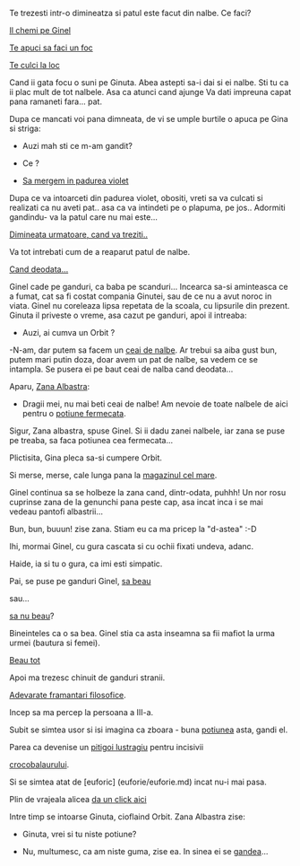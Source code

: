 Te trezesti intr-o dimineatza si patul este facut din nalbe. 
Ce faci?

[Il chemi pe Ginel](Ginel/ginel.md)

[Te apuci sa faci un foc](foc/faci-foc.md)

[Te culci la loc](somn/somn.md)

Cand ii gata focu o suni pe Ginuta. Abea astepti sa-i dai si ei nalbe.
Sti tu ca ii plac mult de tot nalbele. Asa ca atunci cand ajunge
Va dati impreuna capat pana ramaneti fara... pat.

Dupa ce mancati voi pana dimneata, de vi se umple burtile o apuca pe Gina si striga:

- Auzi mah sti ce m-am gandit?

- Ce ?
- [Sa mergem in padurea violet](padurea_violet/padurea_violet.md)

Dupa ce va intoarceti din padurea violet, obositi, vreti sa va culcati si realizati
ca nu aveti pat.. asa ca va intindeti pe o plapuma, pe jos.. Adormiti gandindu- va
la patul care nu mai este...

[Dimineata urmatoare, cand va treziti..](ziua_urmatoare/ziua_urmatoare.md)

Va tot intrebati cum de a reaparut patul de nalbe.

[Cand deodata...](Ginel/ginel.md)

Ginel cade pe ganduri, ca baba pe scanduri... Incearca sa-si aminteasca ce a fumat, 
cat sa fi costat compania Ginutei, sau de ce nu a avut noroc in viata.
Ginel nu coreleaza lipsa repetata de la scoala, cu lipsurile din prezent.
Ginuta il priveste o vreme, asa cazut pe ganduri, apoi il intreaba:
 - Auzi, ai cumva un Orbit ?

-N-am, dar putem sa facem un [ceai de nalbe](ceai_de_nalbe/ceai_de_nalbe.md). Ar trebui sa 
aiba gust bun, putem mari putin doza, doar avem un pat de nalbe, sa vedem ce se intampla. 
Se pusera ei pe baut ceai de nalba cand deodata... 

Aparu, [Zana Albastra](zana_albastra/cum_arata_zana.md):

- Dragii mei, nu mai beti ceai de nalbe! Am nevoie de toate nalbele de 
aici pentru o [potiune fermecata](potiune_fermecata/potiune.md).

Sigur, Zana albastra, spuse Ginel.
Si ii dadu zanei nalbele, iar zana se puse pe treaba, sa faca potiunea cea fermecata...

Plictisita, Gina pleca sa-si cumpere Orbit.

Si merse, merse, cale lunga pana la [magazinul cel mare](magazin/oferta-speciala.md).

Ginel continua sa se holbeze la zana cand, dintr-odata, puhhh! Un nor rosu
cuprinse zana de la genunchi pana peste cap, asa incat inca i se mai vedeau
pantofi albastrii...

Bun, bun, buuun! zise zana. Stiam eu ca ma pricep la "d-astea" :-D

Ihi, mormai Ginel, cu gura cascata si cu ochii fixati undeva, adanc.

Haide, ia si tu o gura, ca imi esti simpatic.

Pai, se puse pe ganduri Ginel, [sa beau](potiune_fermecata/beau/beau.md)

sau...

[sa nu beau](potiune_fermecata/nu_beau/nu_beau.md)?

Bineinteles ca o sa bea. Ginel stia ca asta inseamna sa fii mafiot la urma urmei (bautura si femei).

[Beau tot](Beau/Beau_paharul_pana_la_fund.md)

Apoi ma trezesc chinuit de ganduri stranii. 

[Adevarate framantari filosofice](panda/marmota.md).

Incep sa ma percep la persoana a III-a.

Subit se simtea usor si isi imagina ca zboara - buna [potiunea](potiune_fermecata/potiune.md) asta, gandi el.

Parea ca devenise un [pitigoi lustragiu](pitigoi/pitigoi.md) pentru incisivii

[crocobalaurului](padurea_violet/croco/croco.md).

Si se simtea atat de [euforic] (euforie/euforie.md) incat nu-i mai pasa.

Plin de vrajeala alicea [da un click aici](vrajeala/vrajeala.md)

Intre timp se intoarse Ginuta, cioflaind Orbit. Zana Albastra zise:

- Ginuta, vrei si tu niste potiune?

- Nu, multumesc, ca am niste guma, zise ea. In sinea ei se [gandea](gand/gand.md)...
